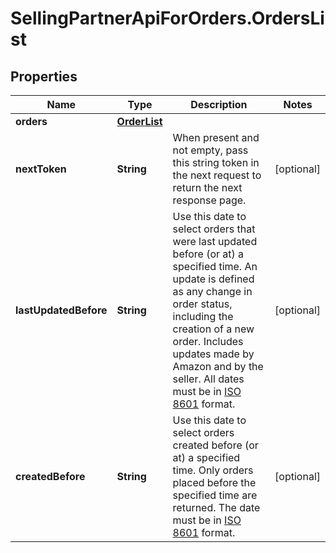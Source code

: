 # SellingPartnerApiForOrders.OrdersList

## Properties
Name | Type | Description | Notes
------------ | ------------- | ------------- | -------------
**orders** | [**OrderList**](OrderList.md) |  | 
**nextToken** | **String** | When present and not empty, pass this string token in the next request to return the next response page. | [optional] 
**lastUpdatedBefore** | **String** | Use this date to select orders that were last updated before (or at) a specified time. An update is defined as any change in order status, including the creation of a new order. Includes updates made by Amazon and by the seller. All dates must be in [ISO 8601](https://developer-docs.amazon.com/sp-api/docs/iso-8601) format. | [optional] 
**createdBefore** | **String** | Use this date to select orders created before (or at) a specified time. Only orders placed before the specified time are returned. The date must be in [ISO 8601](https://developer-docs.amazon.com/sp-api/docs/iso-8601) format. | [optional] 



